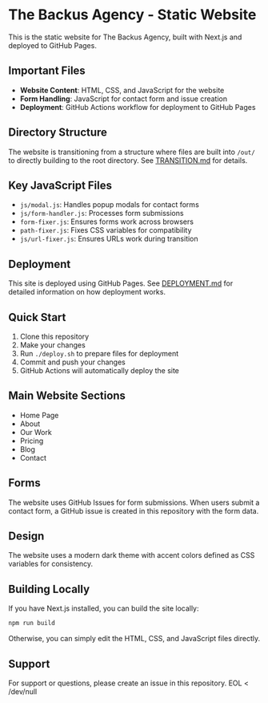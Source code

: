 # The Backus Agency - Static Website

This is the static website for The Backus Agency, built with Next.js and deployed to GitHub Pages.

## Important Files

- **Website Content**: HTML, CSS, and JavaScript for the website
- **Form Handling**: JavaScript for contact form and issue creation
- **Deployment**: GitHub Actions workflow for deployment to GitHub Pages

## Directory Structure

The website is transitioning from a structure where files are built into `/out/` to directly building to the root directory. See [TRANSITION.md](TRANSITION.md) for details.

## Key JavaScript Files

- `js/modal.js`: Handles popup modals for contact forms
- `js/form-handler.js`: Processes form submissions
- `form-fixer.js`: Ensures forms work across browsers
- `path-fixer.js`: Fixes CSS variables for compatibility
- `js/url-fixer.js`: Ensures URLs work during transition

## Deployment

This site is deployed using GitHub Pages. See [DEPLOYMENT.md](DEPLOYMENT.md) for detailed information on how deployment works.

## Quick Start

1. Clone this repository
2. Make your changes
3. Run `./deploy.sh` to prepare files for deployment
4. Commit and push your changes
5. GitHub Actions will automatically deploy the site

## Main Website Sections

- Home Page
- About
- Our Work
- Pricing
- Blog
- Contact

## Forms

The website uses GitHub Issues for form submissions. When users submit a contact form, a GitHub issue is created in this repository with the form data.

## Design

The website uses a modern dark theme with accent colors defined as CSS variables for consistency.

## Building Locally

If you have Next.js installed, you can build the site locally:

```bash
npm run build
```

Otherwise, you can simply edit the HTML, CSS, and JavaScript files directly.

## Support

For support or questions, please create an issue in this repository.
EOL < /dev/null

